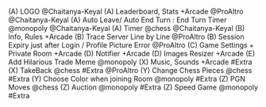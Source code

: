 (A) LOGO @Chaitanya-Keyal
(A) Leaderboard, Stats +Arcade @ProAltro @Chaitanya-Keyal
(A) Auto Leave/ Auto End Turn : End Turn Timer @monopoly @Chaitanya-Keyal
(A) Timer @chess @Chaitanya-Keyal
(B) Info, Rules +Arcade
(B) Trace Server Line by Line @ProAltro
(B) Session Expiry just after Login / Profile Picture Error @ProAltro
(C) Game Settings + Private Room +Arcade
(D) Notifier +Arcade
(D) Images Resizer +Arcade
(E) Add Hilarious Trade Meme @monopoly
(X) Music, Sounds +Arcade #Extra
(X) TakeBack @chess #Extra @ProAltro
(Y) Change Chess Pieces @chess #Extra
(Y) Choose Color when joining Room @monopoly #Extra
(Z) PGN Moves @chess
(Z) Auction @monopoly #Extra
(Z) Speed Game @monopoly #Extra
